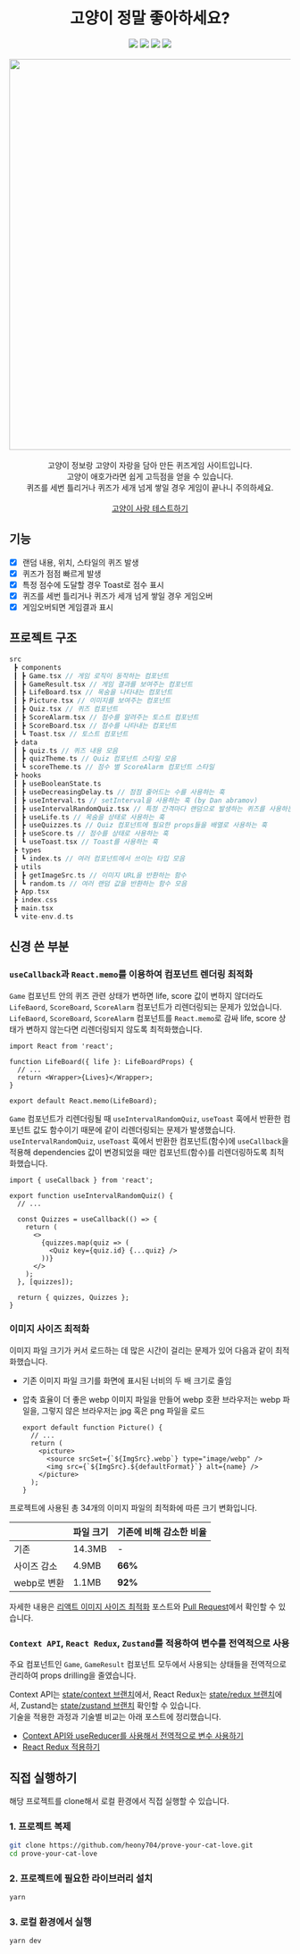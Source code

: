 <h1 align=center>고양이 정말 좋아하세요?</h1>

<div align=center>
  <img src="https://img.shields.io/badge/React-61DAFB?style=flat&logo=react&logoColor=black">
  <img src="https://img.shields.io/badge/Vite-646CFF?style=flat&logo=vite&logoColor=white">
  <img src="https://img.shields.io/badge/TypeScript-3178C6?style=flat&logo=typescript&logoColor=white">
  <img src="https://img.shields.io/badge/styled components-DB7093?style=flat&logo=styledcomponents&logoColor=white">
</div>
<br>

<div align=center>
  <img src="https://github.com/heony704/prove-your-cat-love/assets/36994104/6fdef525-9c87-4757-b15b-e002b601245e" width="700">
</div>
<br>

<div align=center>
고양이 정보랑 고양이 자랑을 담아 만든 퀴즈게임 사이트입니다.<br>
고양이 애호가라면 쉽게 고득점을 얻을 수 있습니다.<br>
퀴즈를 세번 틀리거나 퀴즈가 세개 넘게 쌓일 경우 게임이 끝나니 주의하세요.
</div>
<br>

<div align=center>
  <a target="_blank" href="https://prove-your-cat-love.netlify.app">고양이 사랑 테스트하기</a>
</div>

## 기능

- [x] 랜덤 내용, 위치, 스타일의 퀴즈 발생
- [x] 퀴즈가 점점 빠르게 발생
- [x] 특정 점수에 도달할 경우 Toast로 점수 표시
- [x] 퀴즈를 세번 틀리거나 퀴즈가 세개 넘게 쌓일 경우 게임오버
- [x] 게임오버되면 게임결과 표시

## 프로젝트 구조

```c
src
 ┣ components
 ┃ ┣ Game.tsx // 게임 로직이 동작하는 컴포넌트
 ┃ ┣ GameResult.tsx // 게임 결과를 보여주는 컴포넌트
 ┃ ┣ LifeBoard.tsx // 목숨을 나타내는 컴포넌트
 ┃ ┣ Picture.tsx // 이미지를 보여주는 컴포넌트
 ┃ ┣ Quiz.tsx // 퀴즈 컴포넌트
 ┃ ┣ ScoreAlarm.tsx // 점수를 알려주는 토스트 컴포넌트
 ┃ ┣ ScoreBoard.tsx // 점수를 나타내는 컴포넌트
 ┃ ┗ Toast.tsx // 토스트 컴포넌트
 ┣ data
 ┃ ┣ quiz.ts // 퀴즈 내용 모음
 ┃ ┣ quizTheme.ts // Quiz 컴포넌트 스타일 모음
 ┃ ┗ scoreTheme.ts // 점수 별 ScoreAlarm 컴포넌트 스타일
 ┣ hooks
 ┃ ┣ useBooleanState.ts
 ┃ ┣ useDecreasingDelay.ts // 점점 줄어드는 수를 사용하는 훅
 ┃ ┣ useInterval.ts // setInterval을 사용하는 훅 (by Dan abramov)
 ┃ ┣ useIntervalRandomQuiz.tsx // 특정 간격마다 랜덤으로 발생하는 퀴즈를 사용하는 훅
 ┃ ┣ useLife.ts // 목숨을 상태로 사용하는 훅
 ┃ ┣ useQuizzes.ts // Quiz 컴포넌트에 필요한 props들을 배열로 사용하는 훅
 ┃ ┣ useScore.ts // 점수를 상태로 사용하는 훅
 ┃ ┗ useToast.tsx // Toast를 사용하는 훅
 ┣ types
 ┃ ┗ index.ts // 여러 컴포넌트에서 쓰이는 타입 모음
 ┣ utils
 ┃ ┣ getImageSrc.ts // 이미지 URL을 반환하는 함수
 ┃ ┗ random.ts // 여러 랜덤 값을 반환하는 함수 모음
 ┣ App.tsx
 ┣ index.css
 ┣ main.tsx
 ┗ vite-env.d.ts
```

## 신경 쓴 부분

### `useCallback`과 `React.memo`를 이용하여 컴포넌트 렌더링 최적화

`Game` 컴포넌트 안의 퀴즈 관련 상태가 변하면 life, score 값이 변하지 않더라도 `LifeBaord`, `ScoreBoard`, `ScoreAlarm` 컴포넌트가 리렌더링되는 문제가 있었습니다.  
`LifeBaord`, `ScoreBoard`, `ScoreAlarm` 컴포넌트를 `React.memo`로 감싸 life, score 상태가 변하지 않는다면 리렌더링되지 않도록 최적화했습니다.

```tsx
import React from 'react';

function LifeBoard({ life }: LifeBoardProps) {
  // ...
  return <Wrapper>{Lives}</Wrapper>;
}

export default React.memo(LifeBoard);
```

`Game` 컴포넌트가 리렌더링될 때 `useIntervalRandomQuiz`, `useToast` 훅에서 반환한 컴포넌트 값도 함수이기 때문에 같이 리렌더링되는 문제가 발생했습니다.  
`useIntervalRandomQuiz`, `useToast` 훅에서 반환한 컴포넌트(함수)에 `useCallback`을 적용해 dependencies 값이 변경되었을 때만 컴포넌트(함수)를 리렌더링하도록 최적화했습니다.

```tsx
import { useCallback } from 'react';

export function useIntervalRandomQuiz() {
  // ...

  const Quizzes = useCallback(() => {
    return (
      <>
        {quizzes.map(quiz => (
          <Quiz key={quiz.id} {...quiz} />
        ))}
      </>
    );
  }, [quizzes]);

  return { quizzes, Quizzes };
}
```

### 이미지 사이즈 최적화

이미지 파일 크기가 커서 로드하는 데 많은 시간이 걸리는 문제가 있어 다음과 같이 최적화했습니다.

- 기존 이미지 파일 크기를 화면에 표시된 너비의 두 배 크기로 줄임

- 압축 효율이 더 좋은 webp 이미지 파일을 만들어 webp 호환 브라우저는 webp 파일을, 그렇지 않은 브라우저는 jpg 혹은 png 파일을 로드
  ```tsx
  export default function Picture() {
    // ...
    return (
      <picture>
        <source srcSet={`${ImgSrc}.webp`} type="image/webp" />
        <img src={`${ImgSrc}.${defaultFormat}`} alt={name} />
      </picture>
    );
  }
  ```

프로젝트에 사용된 총 34개의 이미지 파일의 최적화에 따른 크기 변화입니다.

|             | 파일 크기 | 기존에 비해 감소한 비율 |
| ----------- | --------- | ----------------------- |
| 기존        | 14.3MB    | -                       |
| 사이즈 감소 | 4.9MB     | **66%**                 |
| webp로 변환 | 1.1MB     | **92%**                 |

자세한 내용은 [리액트 이미지 사이즈 최적화](https://heony704.github.io/react-image-size-optimization/) 포스트와 [Pull Request](https://github.com/heony704/prove-your-cat-love/pull/4)에서 확인할 수 있습니다.

### `Context API`, `React Redux`, `Zustand`를 적용하여 변수를 전역적으로 사용

주요 컴포넌트인 `Game`, `GameResult` 컴포넌트 모두에서 사용되는 상태들을 전역적으로 관리하여 props drilling을 줄였습니다.

Context API는 [state/context 브랜치](https://github.com/heony704/prove-your-cat-love/tree/state/context)에서, React Redux는 [state/redux 브랜치](https://github.com/heony704/prove-your-cat-love/tree/state/redux)에서, Zustand는 [state/zustand 브랜치](https://github.com/heony704/prove-your-cat-love/tree/state/zustand) 확인할 수 있습니다.  
기술을 적용한 과정과 기술별 비교는 아래 포스트에 정리했습니다.

- [Context API와 useReducer를 사용해서 전역적으로 변수 사용하기](https://heony704.github.io/context/)
- [React Redux 적용하기](https://heony704.github.io/react-redux/)

## 직접 실행하기

해당 프로젝트를 clone해서 로컬 환경에서 직접 실행할 수 있습니다.

### 1. 프로젝트 복제

```bash
git clone https://github.com/heony704/prove-your-cat-love.git
cd prove-your-cat-love
```

### 2. 프로젝트에 필요한 라이브러리 설치

```bash
yarn
```

### 3. 로컬 환경에서 실행

```bash
yarn dev
```
